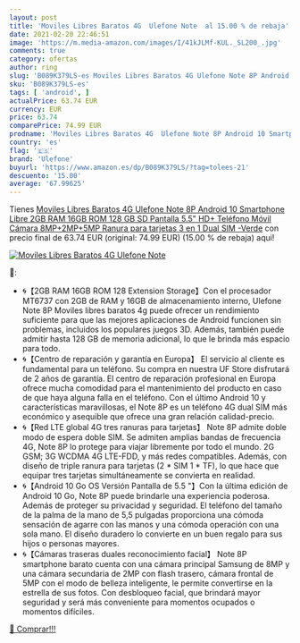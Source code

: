 ```yaml
---
layout: post
title: 'Moviles Libres Baratos 4G  Ulefone Note  al 15.00 % de rebaja'
date: 2021-02-20 22:46:51
image: 'https://m.media-amazon.com/images/I/41kJLMf-KUL._SL200_.jpg'
comments: true
category: ofertas
author: ring
slug: 'B089K379LS-es Moviles Libres Baratos 4G Ulefone Note 8P Android 10...'
sku: 'B089K379LS-es'
tags: [ 'android', ]
actualPrice: 63.74 EUR
currency: EUR
price: 63.74
comparePrice: 74.99 EUR
prodname: 'Moviles Libres Baratos 4G  Ulefone Note 8P Android 10 Smartphone Libre  2GB RAM 16GB ROM  128 GB SD   Pantalla 5.5" HD+ Teléfono Móvil  Cámara 8MP+2MP+5MP  Ranura para tarjetas 3 en 1  Dual SIM -Verde'
country: 'es'
flag: '🇪🇸'
brand: 'Ulefone'
buyurl: 'https://www.amazon.es/dp/B089K379LS/?tag=tolees-21'
descuento: '15.00'
average: '67.99625'
---
```


Tienes [Moviles Libres Baratos 4G  Ulefone Note 8P Android 10 Smartphone Libre  2GB RAM 16GB ROM  128 GB SD   Pantalla 5.5" HD+ Teléfono Móvil  Cámara 8MP+2MP+5MP  Ranura para tarjetas 3 en 1  Dual SIM -Verde](https://www.amazon.es/dp/B089K379LS/?tag=tolees-21) con precio final de  63.74 EUR (original: 74.99 EUR) (15.00 %  de rebaja) aqui!

[![Moviles Libres Baratos 4G  Ulefone Note ](https://m.media-amazon.com/images/I/41kJLMf-KUL._SL200_.jpg)](https://www.amazon.es/dp/B089K379LS/?tag=tolees-21)

🔎:

- 🌀【2GB RAM 16GB ROM 128 Extension Storage】Con el procesador MT6737 con 2GB de RAM y 16GB de almacenamiento interno, Ulefone Note 8P Moviles libres baratos 4g puede ofrecer un rendimiento suficiente para que las mejores aplicaciones de Android funcionen sin problemas, incluidos los populares juegos 3D. Además, también puede admitir hasta 128 GB de memoria adicional, lo que le brinda más espacio para todo.
- 🌀【Centro de reparación y garantía en Europa】 El servicio al cliente es fundamental para un teléfono. Su compra en nuestra UF Store disfrutará de 2 años de garantía. El centro de reparación profesional en Europa ofrece mucha comodidad para el mantenimiento del producto en caso de que haya alguna falla en el teléfono. Con el último Android 10 y características maravillosas, el Note 8P es un teléfono 4G dual SIM más económico y asequible que ofrece una gran relación calidad-precio.
- 🌀【Red LTE global 4G tres ranuras para tarjetas】 Note 8P admite doble modo de espera doble SIM. Se admiten amplias bandas de frecuencia 4G, Note 8P lo protege para viajar libremente por todo el mundo. 2G GSM; 3G WCDMA 4G LTE-FDD, y más redes compatibles. Además, con diseño de triple ranura para tarjetas (2 * SIM 1 * TF), lo que hace que equipar tres tarjetas simultáneamente se convierta en realidad.
- 🌀【Android 10 Go OS Versión Pantalla de 5.5 "】Con la última edición de Android 10 Go, Note 8P puede brindarle una experiencia poderosa. Además de proteger su privacidad y seguridad. El teléfono del tamaño de la palma de la mano de 5,5 pulgadas proporciona una cómoda sensación de agarre con las manos y una cómoda operación con una sola mano. El diseño duradero lo convierte en un buen regalo para sus hijos o personas mayores.
- 🌀【Cámaras traseras duales reconocimiento facial】 Note 8P smartphone barato cuenta con una cámara principal Samsung de 8MP y una cámara secundaria de 2MP con flash trasero, cámara frontal de 5MP con el modo de belleza inteligente, le permite convertirse en la estrella de sus fotos. Con desbloqueo facial, que brindará mayor seguridad y será más conveniente para momentos ocupados o momentos difíciles.

[🛒 Comprar!!!](https://www.amazon.es/dp/B089K379LS/?tag=tolees-21)

